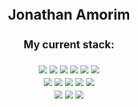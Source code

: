 <h1 align="center">
  Jonathan Amorim <br>
  </h1>
  <h2 align="center">
    My current stack:  <br><br>
    <img src="https://img.shields.io/badge/HTML-239120?style=for-the-badge&logo=html5&logoColor=white" />
    <img src="https://img.shields.io/badge/CSS-239120?&style=for-the-badge&logo=css3&logoColor=white" />
    <img src="https://img.shields.io/badge/Python-3776AB?style=for-the-badge&logo=python&logoColor=white" />
    <img src="https://img.shields.io/badge/JavaScript-F7DF1E?style=for-the-badge&logo=javascript&logoColor=black" />
    <img src="https://img.shields.io/badge/TypeScript-007ACC?style=for-the-badge&logo=typescript&logoColor=white" />
    <img src="https://img.shields.io/badge/Java-ED8B00?style=for-the-badge&logo=java&logoColor=white" /><br>
    <img src="https://img.shields.io/badge/PostgreSQL-316192?style=for-the-badge&logo=postgresql&logoColor=white" />
  <img src="https://img.shields.io/badge/Bootstrap-563D7C?style=for-the-badge&logo=bootstrap&logoColor=white" />
  <img src="https://img.shields.io/badge/jQuery-0769AD?style=for-the-badge&logo=jquery&logoColor=white" />
  <img src="https://img.shields.io/badge/Flask-000000?style=for-the-badge&logo=flask&logoColor=white" />
 <img src="https://img.shields.io/badge/Microsoft_Excel-217346?style=for-the-badge&logo=microsoft-excel&logoColor=white" /><br>
  <img src="https://img.shields.io/badge/Linux-E34F26?style=for-the-badge&logo=linux&logoColor=black" />
  <img src="https://img.shields.io/badge/Windows-017AD7?style=for-the-badge&logo=windows&logoColor=white" />
  <img src="https://img.shields.io/badge/SQLite-07405E?style=for-the-badge&logo=sqlite&logoColor=white" />
  </h2>

<h1 align="center">
 
</h1>
